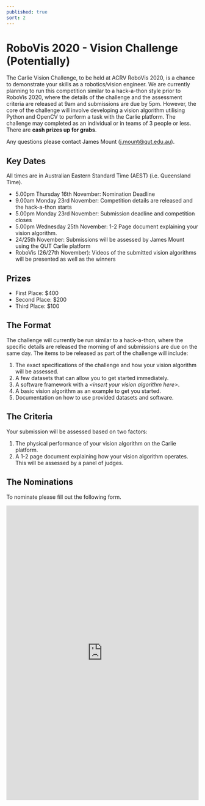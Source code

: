 ```yaml
---
published: true
sort: 2
---
```


# RoboVis 2020 - Vision Challenge (Potentially)

The Carlie Vision Challenge, to be held at ACRV RoboVis 2020, is a chance to demonstrate your skills as a robotics/vision engineer. We are currently planning to run this competition similar to a hack-a-thon style prior to RoboVis 2020, where the details of the challenge and the assessment criteria are released at 9am and submissions are due by 5pm. However, the core of the challenge will involve developing a vision algorithm utilising Python and OpenCV to perform a task with the Carlie platform. The challenge may completed as an individual or in teams of 3 people or less. There are **cash prizes up for grabs**.

Any questions please contact James Mount (j.mount@qut.edu.au).

## Key Dates

All times are in Australian Eastern Standard Time (AEST) (i.e. Queensland Time). 

- 5.00pm Thursday 16th November: Nomination Deadline
- 9.00am Monday 23rd November: Competition details are released and the hack-a-thon starts
- 5.00pm Monday 23rd November: Submission deadline and competition closes
- 5.00pm Wednesday 25th November: 1-2 Page document explaining your vision algorithm.
- 24/25th November: Submissions will be assessed by James Mount using the QUT Carlie platform 
- RoboVis (26/27th November): Videos of the submitted vision algorithms will be presented as well as the winners

## Prizes

- First Place: $400
- Second Place: $200
- Third Place: $100

## The Format

The challenge will currently be run similar to a hack-a-thon, where the specific details are released the morning of and submissions are due on the same day. The items to be released as part of the challenge will include:

1. The exact specifications of the challenge and how your vision algorithm will be assessed.
2. A few datasets that can allow you to get started immediately.
3. A software framework with a *\<insert your vision algorithm here\>*.
4. A basic vision algorithm as an example to get you started.
2. Documentation on how to use provided datasets and software.

## The Criteria

Your submission will be assessed based on two factors:

1. The physical performance of your vision algorithm on the Carlie platform.
2. A 1-2 page document explaining how your vision algorithm operates. This will be assessed by a panel of judges.

## The Nominations

To nominate please fill out the following form.

<div>
<iframe style="width: 100%; height: 55em; margin: 0 auto;" src="https://docs.google.com/forms/d/e/1FAIpQLSd2H8gSRy5A1Bvwi5zI0iwzhcjmdRTW44JqvFjC2TV_Z31Z3g/viewform?embedded=true"  frameborder="0">Loading…</iframe>
</div>